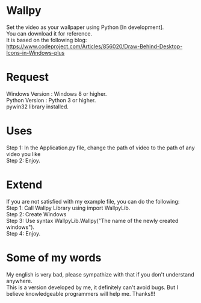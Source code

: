 # Wallpy 
Set the video as your wallpaper using Python [In development].<br/>
You can download it for reference.<br/>
It is based on the following blog: https://www.codeproject.com/Articles/856020/Draw-Behind-Desktop-Icons-in-Windows-plus
# Request
Windows Version : Windows 8 or higher.<br/>
Python Version : Python 3 or higher.<br/>
pywin32 library installed.
# Uses
Step 1: In the Application.py file, change the path of video to the path of any video you like<br/>
Step 2: Enjoy.
# Extend
If you are not satisfied with my example file, you can do the following:<br/>
Step 1: Call Wallpy Library using import WallpyLib.<br/>
Step 2: Create Windows<br/>
Step 3: Use syntax WallpyLib.Wallpy("The name of the newly created windows").<br/>
Step 4: Enjoy.<br/>
# Some of my words
My english is very bad, please sympathize with that if you don't understand anywhere.<br/>
This is a version developed by me, it definitely can't avoid bugs. But I believe knowledgeable programmers will help me. Thanks!!!<br/>




